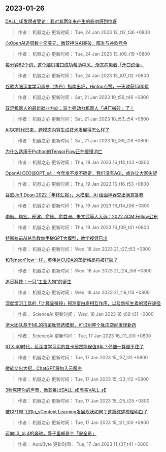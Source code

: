 
## 2023-01-26

 [DALL_sE发明者受访：我对其两年来产生的影响感到惊讶](https://www.jiqizhixin.com/articles/2023-01-24-3)

> 作者： 机器之心  更新时间： Tue, 24 Jan 2023 13_t12_t36 +0800

 [向OpenAI追资数十亿美元，微软押注AI突破，瞄准与谷歌竞争](https://www.jiqizhixin.com/articles/2023-01-24-2)

> 作者： 机器之心  更新时间： Tue, 24 Jan 2023 13_t09_t19 +0800

 [每分钟62个词，这个脑机接口成功帮助中风、渐冻症患者「开口说话」](https://www.jiqizhixin.com/articles/2023-01-24)

> 作者： 机器之心  更新时间： Tue, 24 Jan 2023 13_t07_t12 +0800

 [谷歌大脑深度学习调参（炼丹）指南出炉，Hinton点赞，一天收获1500星](https://www.jiqizhixin.com/articles/2023-01-21-3)

> 作者： 机器之心  更新时间： Sat, 21 Jan 2023 10_t59_t46 +0800

 [双足机器人的最新就业方向：波士顿动力机器人「进厂搬砖」了！](https://www.jiqizhixin.com/articles/2023-01-21-2)

> 作者： 机器之心  更新时间： Sat, 21 Jan 2023 10_t53_t54 +0800

 [AIGC时代已来，跨模态内容生成技术发展得怎么样了](https://www.jiqizhixin.com/articles/2023-01-21)

> 作者： 机器之心  更新时间： Sat, 21 Jan 2023 10_t39_t28 +0800

 [为什么适用于Python的TensorFlow正在缓慢消亡](https://www.jiqizhixin.com/articles/2023-01-19-4)

> 作者： 机器之心  更新时间： Thu, 19 Jan 2023 16_t18_t43 +0800

 [OpenAI CEO谈GPT_s4：今年发不发不确定，我们没有AGI，或许让大家失望](https://www.jiqizhixin.com/articles/2023-01-19-3)

> 作者： 机器之心  更新时间： Thu, 19 Jan 2023 16_t16_t53 +0800

 [谷歌Jeff Dean 2022「年终汇报」，大模型、AI 绘画神器交出满意答卷](https://www.jiqizhixin.com/articles/2023-01-19-2)

> 作者： 机器之心  更新时间： Thu, 19 Jan 2023 16_t14_t06 +0800

 [李航、梅宏、邢波、俞栋、俞益洲、朱文武等人入选：2022 ACM Fellow公布](https://www.jiqizhixin.com/articles/2023-01-19)

> 作者： 机器之心  更新时间： Thu, 19 Jan 2023 16_t09_t41 +0800

 [特斯拉前AI总监教你手搓GPT大模型，教学视频已出](https://www.jiqizhixin.com/articles/2023-01-18-5)

> 作者： 机器之心  更新时间： Wed, 18 Jan 2023 21_t27_t53 +0800

 [和TensorFlow一样，英伟达CUDA的垄断格局将被打破？](https://www.jiqizhixin.com/articles/2023-01-18-4)

> 作者： 机器之心  更新时间： Wed, 18 Jan 2023 21_t24_t56 +0800

 [追觅科技：一只“工业大狗”的诞生](https://www.jiqizhixin.com/articles/2023-01-18-3)

> 作者： 机器之心  更新时间： Wed, 18 Jan 2023 21_t19_t13 +0800

 [深度学习工具的「计算显微镜」预测蛋白质相互作用，以及新抗生素的潜在途径](https://www.jiqizhixin.com/articles/2023-01-18)

> 作者： ScienceAI  更新时间： Wed, 18 Jan 2023 16_t09_t31 +0800

 [浙大团队基于ML的抗菌肽筛选模型，可识别整个肽库空间发现新药](https://www.jiqizhixin.com/articles/2023-01-18-2)

> 作者： ScienceAI  更新时间： Tue, 17 Jan 2023 16_t11_t00 +0800

 [RTX 40时代，给深度学习买的显卡居然能保值9年？仔细一算绷不住了](https://www.jiqizhixin.com/articles/2023-01-17-5)

> 作者： 机器之心  更新时间： Tue, 17 Jan 2023 15_t37_t31 +0800

 [微软又出大招，ChatGPT将加入云服务](https://www.jiqizhixin.com/articles/2023-01-17-4)

> 作者： 机器之心  更新时间： Tue, 17 Jan 2023 15_t33_t12 +0800

 [3秒克隆你的声音，微软推出DALL_sE表亲VALL_sE](https://www.jiqizhixin.com/articles/2023-01-17-3)

> 作者： 机器之心  更新时间： Tue, 17 Jan 2023 15_t25_t25 +0800

 [被GPT带飞的In_sContext Learning发展现状如何？这篇综述梳理明白了](https://www.jiqizhixin.com/articles/2023-01-17-2)

> 作者： 机器之心  更新时间： Tue, 17 Jan 2023 15_t21_t00 +0800

 [迈向L3_bL4的奔驰，骨子里却是个「安全员」](https://www.jiqizhixin.com/articles/2023-01-17)

> 作者： AutoByte  更新时间： Tue, 17 Jan 2023 11_t37_t41 +0800
